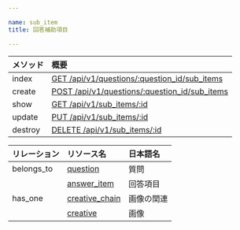 ```yaml
---

name: sub_item
title: 回答補助項目

---
```


|メソッド|概要|
|:---|:---|
|index|[GET /api/v1/questions/:question_id/sub_items](#sub_item_index)|
|create|[POST /api/v1/questions/:question_id/sub_items](#sub_item_create)|
|show|[GET /api/v1/sub_items/:id](#sub_item_show)|
|update|[PUT /api/v1/sub_items/:id](#sub_item_update)|
|destroy|[DELETE /api/v1/sub_items/:id](#sub_item_delete)|


|リレーション|リソース名|日本語名|
|:---|:---|:---|
|belongs_to|[question](#question)|質問|
||[answer_item](#answer_item)|回答項目|
|has_one|[creative_chain](#creative_chain)|画像の関連|
||[creative](#creative)|画像|